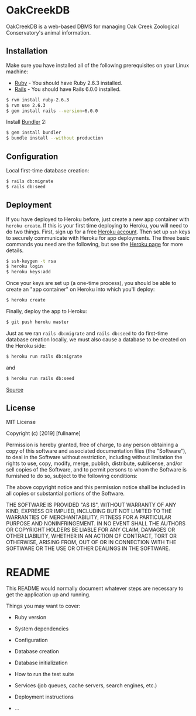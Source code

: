 # OakCreekDB

OakCreekDB is a web-based DBMS for managing Oak Creek Zoological Conservatory's animal information.

## Installation

Make sure you have installed all of the following prerequisites on your Linux machine:
* [Ruby](https://www.ruby-lang.org/en/) - You should have Ruby 2.6.3 installed.
* [Rails](https://rubyonrails.org/) - You should have Rails 6.0.0 installed.

```bash
$ rvm install ruby-2.6.3
$ rvm use 2.6.3
$ gem install rails --version=6.0.0
```

Install [Bundler](https://bundler.io/) 2:

```bash
$ gem install bundler
$ bundle install --without production
```

## Configuration

Local first-time database creation:

```bash
$ rails db:migrate
$ rails db:seed
```

## Deployment

If you have deployed to Heroku before, just create a new app container with `heroku create`.  If this is your first time deploying to Heroku, you will need to do two things.  First, sign up for a free [Heroku account](http://heroku.com).  Then set up `ssh` keys to securely communicate with Heroku for app deployments.  The three basic commands you need are the following, but see the [Heroku page](https://devcenter.heroku.com/articles/heroku-cli) for more details.

```bash
$ ssh-keygen -t rsa
$ heroku login
$ heroku keys:add
```

Once your keys are set up (a one-time process), you should be able to create an "app container" on Heroku into which you'll deploy:

```bash
$ heroku create
```

Finally, deploy the app to Heroku:

```bash
$ git push heroku master
```

Just as we ran `rails db:migrate` and `rails db:seed` to do first-time database creation locally, we must also cause a database to be created on the Heroku side:

```bash
$ heroku run rails db:migrate
```

and

```bash
$ heroku run rails db:seed
```

[Source](https://github.com/saasbook/rottenpotatoes-rails-intro/blob/master/instructions/docs/part_0_B.md)

## License
MIT License

Copyright (c) [2019] [fullname]

Permission is hereby granted, free of charge, to any person obtaining a copy
of this software and associated documentation files (the "Software"), to deal
in the Software without restriction, including without limitation the rights
to use, copy, modify, merge, publish, distribute, sublicense, and/or sell
copies of the Software, and to permit persons to whom the Software is
furnished to do so, subject to the following conditions:

The above copyright notice and this permission notice shall be included in all
copies or substantial portions of the Software.

THE SOFTWARE IS PROVIDED "AS IS", WITHOUT WARRANTY OF ANY KIND, EXPRESS OR
IMPLIED, INCLUDING BUT NOT LIMITED TO THE WARRANTIES OF MERCHANTABILITY,
FITNESS FOR A PARTICULAR PURPOSE AND NONINFRINGEMENT. IN NO EVENT SHALL THE
AUTHORS OR COPYRIGHT HOLDERS BE LIABLE FOR ANY CLAIM, DAMAGES OR OTHER
LIABILITY, WHETHER IN AN ACTION OF CONTRACT, TORT OR OTHERWISE, ARISING FROM,
OUT OF OR IN CONNECTION WITH THE SOFTWARE OR THE USE OR OTHER DEALINGS IN THE
SOFTWARE.

# README

This README would normally document whatever steps are necessary to get the
application up and running.

Things you may want to cover:

* Ruby version

* System dependencies

* Configuration

* Database creation

* Database initialization

* How to run the test suite

* Services (job queues, cache servers, search engines, etc.)

* Deployment instructions

* ...